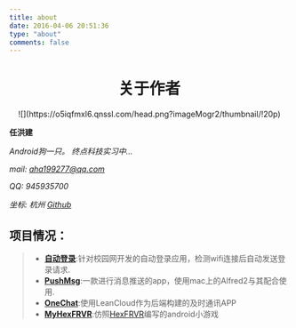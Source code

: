 ```yaml
---
title: about
date: 2016-04-06 20:51:36
type: "about"
comments: false
---
```


# <center>关于作者</center>
<center>![](https://o5iqfmxl6.qnssl.com/head.png?imageMogr2/thumbnail/!20p) </center>

**任洪建**

*Android狗一只。 终点科技实习中...*

*mail: <aha199277@qq.com>*

*QQ: 945935700*

 *坐标: 杭州*
[*Github*](https://github.com/ahjsrhj)



## 项目情况：
>- [**自动登录**](https://github.com/ahjsrhj/AutoLogin):针对校园网开发的自动登录应用，检测wifi连接后自动发送登录请求.
>- [**PushMsg**](https://github.com/ahjsrhj/PushMsg):一款进行消息推送的app，使用mac上的Alfred2与其配合使用.
>- [**OneChat**](https://github.com/ahjsrhj/Projects/tree/master/OneChat):使用LeanCloud作为后端构建的及时通讯APP
>- [**MyHexFRVR**](https://github.com/ahjsrhj/EveryDayBuild/tree/master/MyHexFRVR):仿照[HexFRVR](hex.frvr.com)编写的android小游戏
